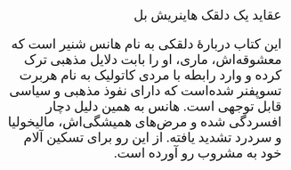 <style type="text/css"> @font-face { font-family: 'Roya'; src: url('../../roya.ttf'); } p { font-family: Roya; direction: rtl; font-size:24px; } </style> 

عقاید یک دلقک 
هاینریش بل

این کتاب دربارهٔ دلقکی به نام هانس شنیر است که معشوقه‌اش، ماری، او را بابت دلایل مذهبی ترک کرده و وارد رابطه با مردی کاتولیک به نام هربرت تسوپفنر شده‌است که دارای نفوذ مذهبی و سیاسی قابل توجهی است. هانس به همین دلیل دچار افسردگی شده و مرض‌های همیشگی‌اش، مالیخولیا و سردرد تشدید یافته. از این رو برای تسکین آلام خود به مشروب رو آورده‌ است.
